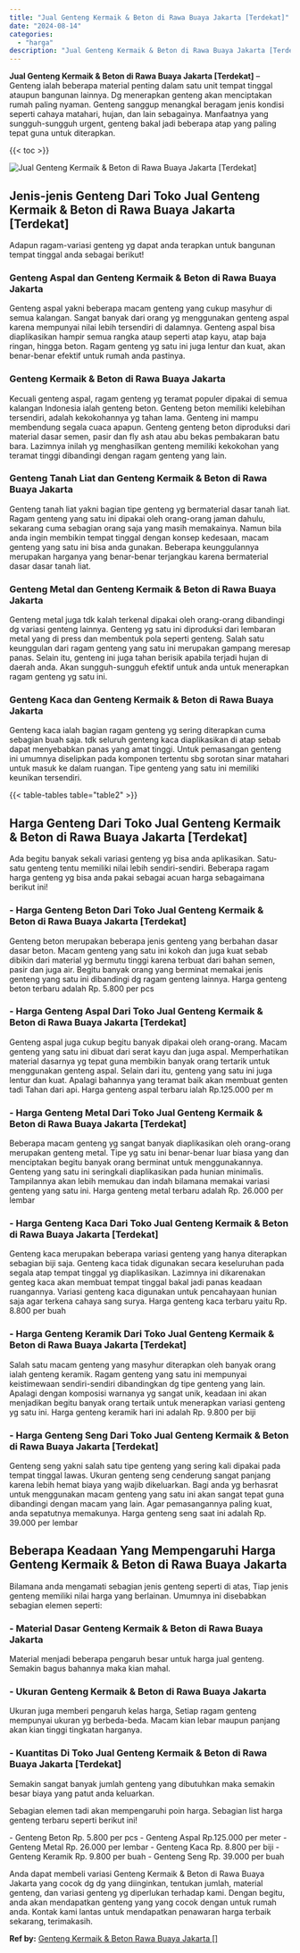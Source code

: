 ```yaml
---
title: "Jual Genteng Kermaik & Beton di Rawa Buaya Jakarta [Terdekat]"
date: "2024-08-14"
categories: 
  - "harga"
description: "Jual Genteng Kermaik & Beton di Rawa Buaya Jakarta [Terdekat]. Anda dapat membeli variasi Genteng Kermaik & Beton di Rawa Buaya Jakarta yang cocok dg dg yang..."
---
```


**Jual Genteng Kermaik & Beton di Rawa Buaya Jakarta \[Terdekat\]** – Genteng ialah beberapa material penting dalam satu unit tempat tinggal ataupun bangunan lainnya. Dg menerapkan genteng akan menciptakan rumah paling nyaman. Genteng sanggup menangkal beragam jenis kondisi seperti cahaya matahari, hujan, dan lain sebagainya. Manfaatnya yang sungguh-sungguh urgent, genteng bakal jadi beberapa atap yang paling tepat guna untuk diterapkan.

{{< toc >}}

![Jual Genteng Kermaik & Beton di Rawa Buaya Jakarta [Terdekat]](/images/genteng-minimalis-murah28.png)

## Jenis-jenis Genteng Dari Toko Jual Genteng Kermaik & Beton di Rawa Buaya Jakarta \[Terdekat\]

Adapun ragam-variasi genteng yg dapat anda terapkan untuk bangunan tempat tinggal anda sebagai berikut!

### Genteng Aspal dan Genteng Kermaik & Beton di Rawa Buaya Jakarta

Genteng aspal yakni beberapa macam genteng yang cukup masyhur di semua kalangan. Sangat banyak dari orang yg menggunakan genteng aspal karena mempunyai nilai lebih tersendiri di dalamnya. Genteng aspal bisa diaplikasikan hampir semua rangka ataup seperti atap kayu, atap baja ringan, hingga beton. Ragam genteng yg satu ini juga lentur dan kuat, akan benar-benar efektif untuk rumah anda pastinya.

### Genteng Kermaik & Beton di Rawa Buaya Jakarta

Kecuali genteng aspal, ragam genteng yg teramat populer dipakai di semua kalangan Indonesia ialah genteng beton. Genteng beton memiliki kelebihan tersendiri, adalah kekokohannya yg tahan lama. Genteng ini mampu membendung segala cuaca apapun. Genteng genteng beton diproduksi dari material dasar semen, pasir dan fly ash atau abu bekas pembakaran batu bara. Lazimnya inilah yg menghasilkan genteng memiliki kekokohan yang teramat tinggi dibandingi dengan ragam genteng yang lain.

### Genteng Tanah Liat dan Genteng Kermaik & Beton di Rawa Buaya Jakarta

Genteng tanah liat yakni bagian tipe genteng yg bermaterial dasar tanah liat. Ragam genteng yang satu ini dipakai oleh orang-orang jaman dahulu, sekarang cuma sebagian orang saja yang masih memakainya. Namun bila anda ingin membikin tempat tinggal dengan konsep kedesaan, macam genteng yang satu ini bisa anda gunakan. Beberapa keunggulannya merupakan harganya yang benar-benar terjangkau karena bermaterial dasar dasar tanah liat.

### Genteng Metal dan Genteng Kermaik & Beton di Rawa Buaya Jakarta

Genteng metal juga tdk kalah terkenal dipakai oleh orang-orang dibandingi dg variasi genteng lainnya. Genteng yg satu ini diproduksi dari lembaran metal yang di press dan membentuk pola seperti genteng. Salah satu keunggulan dari ragam genteng yang satu ini merupakan gampang meresap panas. Selain itu, genteng ini juga tahan berisik apabila terjadi hujan di daerah anda. Akan sungguh-sungguh efektif untuk anda untuk menerapkan ragam genteng yg satu ini.

### Genteng Kaca dan Genteng Kermaik & Beton di Rawa Buaya Jakarta

Genteng kaca ialah bagian ragam genteng yg sering diterapkan cuma sebagian buah saja. tdk seluruh genteng kaca diaplikasikan di atap sebab dapat menyebabkan panas yang amat tinggi. Untuk pemasangan genteng ini umumnya diselipkan pada komponen tertentu sbg sorotan sinar matahari untuk masuk ke dalam ruangan. Tipe genteng yang satu ini memiliki keunikan tersendiri.

{{< table-tables table="table2" >}}

## Harga Genteng Dari Toko Jual Genteng Kermaik & Beton di Rawa Buaya Jakarta \[Terdekat\]

Ada begitu banyak sekali variasi genteng yg bisa anda aplikasikan. Satu-satu genteng tentu memiliki nilai lebih sendiri-sendiri. Beberapa ragam harga genteng yg bisa anda pakai sebagai acuan harga sebagaimana berikut ini!

### \- Harga Genteng Beton Dari Toko Jual Genteng Kermaik & Beton di Rawa Buaya Jakarta \[Terdekat\]

Genteng beton merupakan beberapa jenis genteng yang berbahan dasar dasar beton. Macam genteng yang satu ini kokoh dan juga kuat sebab dibikin dari material yg bermutu tinggi karena terbuat dari bahan semen, pasir dan juga air. Begitu banyak orang yang berminat memakai jenis genteng yang satu ini dibandingi dg ragam genteng lainnya. Harga genteng beton terbaru adalah Rp. 5.800 per pcs

### \- Harga Genteng Aspal Dari Toko Jual Genteng Kermaik & Beton di Rawa Buaya Jakarta \[Terdekat\]

Genteng aspal juga cukup begitu banyak dipakai oleh orang-orang. Macam genteng yang satu ini dibuat dari serat kayu dan juga aspal. Memperhatikan material dasarnya yg tepat guna membikin banyak orang tertarik untuk menggunakan genteng aspal. Selain dari itu, genteng yang satu ini juga lentur dan kuat. Apalagi bahannya yang teramat baik akan membuat genten tadi Tahan dari api. Harga genteng aspal terbaru ialah Rp.125.000 per m

### \- Harga Genteng Metal Dari Toko Jual Genteng Kermaik & Beton di Rawa Buaya Jakarta \[Terdekat\]

Beberapa macam genteng yg sangat banyak diaplikasikan oleh orang-orang merupakan genteng metal. Tipe yg satu ini benar-benar luar biasa yang dan menciptakan begitu banyak orang berminat untuk menggunakannya. Genteng yang satu ini seringkali diaplikasikan pada hunian minimalis. Tampilannya akan lebih memukau dan indah bilamana memakai variasi genteng yang satu ini. Harga genteng metal terbaru adalah Rp. 26.000 per lembar

### \- Harga Genteng Kaca Dari Toko Jual Genteng Kermaik & Beton di Rawa Buaya Jakarta \[Terdekat\]

Genteng kaca merupakan beberapa variasi genteng yang hanya diterapkan sebagian biji saja. Genteng kaca tidak digunakan secara keseluruhan pada segala atap tempat tinggal yg diaplikasikan. Lazimnya ini dikarenakan genteg kaca akan membuat tempat tinggal bakal jadi panas keadaan ruangannya. Variasi genteng kaca digunakan untuk pencahayaan hunian saja agar terkena cahaya sang surya. Harga genteng kaca terbaru yaitu Rp. 8.800 per buah

### \- Harga Genteng Keramik Dari Toko Jual Genteng Kermaik & Beton di Rawa Buaya Jakarta \[Terdekat\]

Salah satu macam genteng yang masyhur diterapkan oleh banyak orang ialah genteng keramik. Ragam genteng yang satu ini mempunyai keistimewaan sendiri-sendiri dibandingkan dg tipe genteng yang lain. Apalagi dengan komposisi warnanya yg sangat unik, keadaan ini akan menjadikan begitu banyak orang tertaik untuk menerapkan variasi genteng yg satu ini. Harga genteng keramik hari ini adalah Rp. 9.800 per biji

### \- Harga Genteng Seng Dari Toko Jual Genteng Kermaik & Beton di Rawa Buaya Jakarta \[Terdekat\]

Genteng seng yakni salah satu tipe genteng yang sering kali dipakai pada tempat tinggal lawas. Ukuran genteng seng cenderung sangat panjang karena lebih hemat biaya yang wajib dikeluarkan. Bagi anda yg berhasrat untuk menggunakan macam genteng yang satu ini akan sangat tepat guna dibandingi dengan macam yang lain. Agar pemasangannya paling kuat, anda sepatutnya memakunya. Harga genteng seng saat ini adalah Rp. 39.000 per lembar

## Beberapa Keadaan Yang Mempengaruhi Harga Genteng Kermaik & Beton di Rawa Buaya Jakarta

Bilamana anda mengamati sebagian jenis genteng seperti di atas, Tiap jenis genteng memiliki nilai harga yang berlainan. Umumnya ini disebabkan sebagian elemen seperti:

### \- Material Dasar Genteng Kermaik & Beton di Rawa Buaya Jakarta

Material menjadi beberapa pengaruh besar untuk harga jual genteng. Semakin bagus bahannya maka kian mahal.

### \- Ukuran Genteng Kermaik & Beton di Rawa Buaya Jakarta

Ukuran juga memberi pengaruh kelas harga, Setiap ragam genteng mempunyai ukuran yg berbeda-beda. Macam kian lebar maupun panjang akan kian tinggi tingkatan harganya.

### \- Kuantitas Di Toko Jual Genteng Kermaik & Beton di Rawa Buaya Jakarta \[Terdekat\]

Semakin sangat banyak jumlah genteng yang dibutuhkan maka semakin besar biaya yang patut anda keluarkan.

Sebagian elemen tadi akan mempengaruhi poin harga. Sebagian list harga genteng terbaru seperti berikut ini!

\- Genteng Beton Rp. 5.800 per pcs - Genteng Aspal Rp.125.000 per meter - Genteng Metal Rp. 26.000 per lembar - Genteng Kaca Rp. 8.800 per biji - Genteng Keramik Rp. 9.800 per buah - Genteng Seng Rp. 39.000 per buah

Anda dapat membeli variasi Genteng Kermaik & Beton di Rawa Buaya Jakarta yang cocok dg dg yang diinginkan, tentukan jumlah, material genteng, dan variasi genteng yg diperlukan terhadap kami. Dengan begitu, anda akan mendapatkan genteng yang yang cocok dengan untuk rumah anda. Kontak kami lantas untuk mendapatkan penawaran harga terbaik sekarang, terimakasih.

**Ref by:**  [Genteng Kermaik & Beton  Rawa Buaya Jakarta []](https://id.wikipedia.org/wiki/Genteng)
